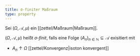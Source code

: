 ```yaml
---
title: σ-finiter Maßraum
type: property
---
```


Sei $(\Omega, \mathcal{A}, \mu)$ ein [[zettel/Maßraum|Maßraum]].

$(\Omega, \mathcal{A}, \mu)$ heißt *$\sigma$-finit*, falls eine Folge $(A_n)_{n \in \mathbb{N}} \subseteq \mathcal{A}$ exisitiert mit
- $A_n \uparrow \Omega$ [[zettel/Konvergenz|isoton konvergent]]